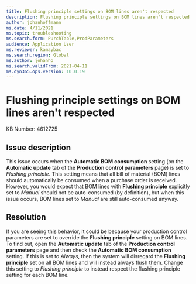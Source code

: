 ```yaml
---
title: Flushing principle settings on BOM lines aren't respected
description: Flushing principle settings on BOM lines aren't respected
author: johanhoffmann
ms.date: 4/11/2021
ms.topic: troubleshooting
ms.search.form: PurchTable,ProdParameters
audience: Application User
ms.reviewer: kamaybac
ms.search.region: Global
ms.author: johanho
ms.search.validFrom: 2021-04-11
ms.dyn365.ops.version: 10.0.19
---
```

<!-- KFM: Please review and confirm this edit. I added details that weren't clear in the original. -->
# Flushing principle settings on BOM lines aren't respected

KB Number: 4612725

## Issue description

This issue occurs when the **Automatic BOM consumption** setting (on the **Automatic update** tab of the **Production control parameters** page) is set to *Flushing principle*. This setting means that all bill of material (BOM) lines should automatically be consumed when a purchase order is received. However, you would expect that BOM lines with **Flushing principle** explicitly set to *Manual* should not be auto-consumed (by definition), but when this issue occurs, BOM lines set to *Manual* are still auto-consumed anyway.

## Resolution

If you are seeing this behavior, it could be because your production control parameters are set to override the **Flushing principle** setting on BOM lines. To find out, open the **Automatic update** tab of the **Production control parameters** page and then check the **Automatic BOM consumption** setting. If this is set to *Always*, then the system will disregard the **Flushing principle** set on all BOM lines and will instead always flush them. Change this setting to *Flushing principle* to instead respect the flushing principle setting for each BOM line.
